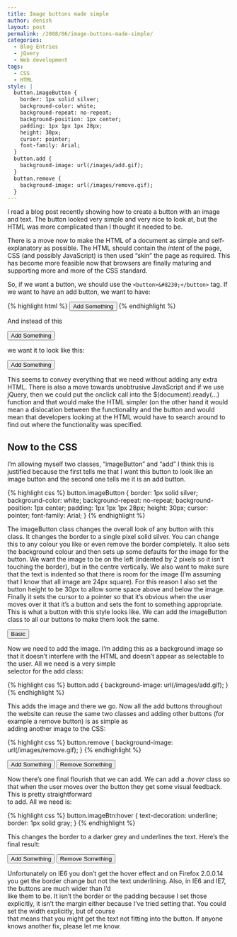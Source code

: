 ```yaml
---
title: Image buttons made simple
author: denish
layout: post
permalink: /2008/06/image-buttons-made-simple/
categories:
  - Blog Entries
  - jQuery
  - Web development
tags:
  - CSS
  - HTML
style: |
  button.imageButton {
    border: 1px solid silver;
    background-color: white;
    background-repeat: no-repeat;
    background-position: 1px center;
    padding: 1px 1px 1px 28px;
    height: 30px;
    cursor: pointer;
    font-family: Arial;
  }
  button.add {
    background-image: url(/images/add.gif);
  }
  button.remove {
    background-image: url(/images/remove.gif);
  }
---
```

I read a blog post recently showing how to create a button with an image and text. The button looked very simple and very nice to look at, but the HTML was more complicated than I thought it needed to be.

There is a move now to make the HTML of a document as simple and self-explanatory as possible. The HTML should contain the *intent* of the page, CSS (and possibly JavaScript) is then used &#8220;skin&#8221; the page as required. This has become more feasible now that browsers are finally maturing and supporting more and more of the CSS standard.

So, if we want a button, we should use the `<button>&#8230;</button>` tag. If we want to have an add button, we want to have:

{% highlight html %}
<button class="imageButton add"
       onclick="addSomething(); return false;">Add Something</button>
{% endhighlight %}

And instead of this

<button onclick="alert('Hello!'); return false;">Add Something</button>

we want it to look like this:

<button class="imageButton add" onclick="alert('Hello!'); return false;">Add Something</button>
<!--more-->

This seems to convey everything that we need without adding any extra HTML. There is also a move towards unobtrusive JavaScript and if we use jQuery, then we could put the onclick call into the $(document).ready(&#8230;) function and that would make the HTML simpler (on the other hand it would mean a dislocation between the functionality and the button and would mean that developers looking at the HTML would have to search around to find out where the functionality was specified.

## Now to the CSS

I&#8217;m allowing myself two classes, &#8220;imageButton&#8221; and &#8220;add&#8221; I think this is justified because the first tells me that I want this button to look like an image button and the second one tells me it is an add button.

{% highlight css %}
button.imageButton {
    border: 1px solid silver;
    background-color: white;
    background-repeat: no-repeat;
    background-position: 1px center;
    padding: 1px 1px 1px 28px;
    height: 30px;
    cursor: pointer;
    font-family: Arial;
}
{% endhighlight %}

The imageButton class changes the overall look of any button with this class. It changes the border to a single pixel solid silver. You can change this to any colour you like or even remove the border completely. It also sets the background colour and then sets up some defaults for the image for the button. We want the image to be on the left (indented by 2 pixels so it isn&#8217;t touching the border), but in the centre vertically. We also want to make sure that the text is indented so that there is room for the image (I&#8217;m assuming that I know that all image are 24px square). For this reason I also set the button height to be 30px to allow some space above and below the image. Finally it sets the cursor to a pointer so that it&#8217;s obvious when the user moves over it that it&#8217;s a button and sets the font to something appropriate. This is what a button with this style looks like. We can add the imageButton class to all our buttons to make them look the same.

<button class="imageButton" onclick="alert('Hello!'); return false;">Basic</button>

Now we need to add the image. I&#8217;m adding this as a background image so that it doesn&#8217;t interfere with the HTML and doesn&#8217;t appear as selectable to the user. All we need is a very simple  
selector for the add class:

{% highlight css %}
button.add {
    background-image: url(/images/add.gif);
}
{% endhighlight %}

This adds the image and there we go. Now all the add buttons throughout the website can reuse the same two classes and adding other buttons (for example a remove button) is as simple as  
adding another image to the CSS:

{% highlight css %}
button.remove {
    background-image: url(/images/remove.gif);
}
{% endhighlight %}

<button class="imageButton add" onclick="alert('Hello!'); return false;">Add Something</button>&nbsp;<button class="imageButton remove" onclick="alert('Goodbye!'); return false;">Remove Something</button>

Now there&#8217;s one final flourish that we can add. We can add a *:hover* class so that when the user moves over the button they get some visual feedback. This is pretty straightforward  
to add. All we need is:

{% highlight css %}
button.imageBtn:hover {
    text-decoration: underline;
    border: 1px solid gray;
}
{% endhighlight %}

This changes the border to a darker grey and underlines the text. Here&#8217;s the final result:

<button class="imageButton add" onclick="alert('Hello!'); return false;">Add Something</button>&nbsp;<button class="imageButton remove" onclick="alert('Goodbye!'); return false;">Remove Something</button>

Unfortunately on IE6 you don&#8217;t get the hover effect and on Firefox 2.0.0.14 you get the border change but not the text underlining. Also, in IE6 and IE7, the buttons are much wider than I&#8217;d  
like them to be. It isn&#8217;t the border or the padding because I set those explicitly, it isn&#8217;t the margin either because I&#8217;ve tried setting that. You could set the width explicitly, but of course  
that means that you might get the text not fitting into the button. If anyone knows another fix, please let me know.
